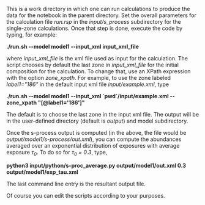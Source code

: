 This is a work directory in which one can run calculations to produce the
data for the notebook in the parent directory.
Set the overall parameters for the calculation
file *run.rsp* in the *input/s_process* subdirectory
for the single-zone calculations.  Once that step is done,
execute the code by typing, for example:

**./run.sh --model model1 --input_xml input_xml_file**

where *input_xml_file* is the xml file used as input for the calculation.
The script chooses by default the last zone in *input_xml_file* for the initial composition
for the calculation.  To change that, use an XPath expression with the
option *zone_xpath*.  For example, to use the zone labeled *label1="186"* in the
default input xml file *input/example.xml*, type

**./run.sh --model model1 --input_xml \`pwd\`/input/example.xml --zone_xpath "[@label1='186']"**

The default is to choose the last zone in the input xml file.
The output will be in the user-defined directory (default is *output*)
and model subdirectory.

Once the s-process output is computed (in the above, the file would be
*output/model1/s-process/out.xml*), you can compute the abundances averaged
over an exponential distribution of exposures with average exposure
*&tau;<sub>0</sub>*.  To do so for *&tau;<sub>0</sub> = 0.3*, type,

**python3 input/python/s-proc_average.py output/model1/out.xml 0.3 output/model1/exp_tau.xml**

The last command line entry is the resultant output file.

Of course you can edit the scripts according to your purposes.
